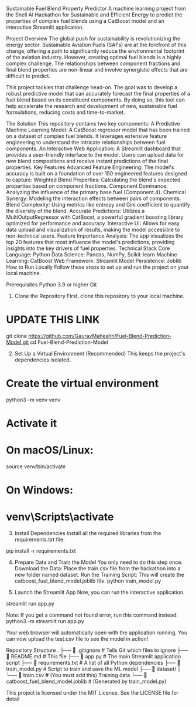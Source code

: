 Sustainable Fuel Blend Property Predictor
A machine learning project from the Shell AI Hackathon for Sustainable and Efficient Energy to predict the properties of complex fuel blends using a CatBoost model and an interactive Streamlit application.

Project Overview
The global push for sustainability is revolutionizing the energy sector. Sustainable Aviation Fuels (SAFs) are at the forefront of this change, offering a path to significantly reduce the environmental footprint of the aviation industry. However, creating optimal fuel blends is a highly complex challenge. The relationships between component fractions and final blend properties are non-linear and involve synergistic effects that are difficult to predict.

This project tackles that challenge head-on. The goal was to develop a robust predictive model that can accurately forecast the final properties of a fuel blend based on its constituent components. By doing so, this tool can help accelerate the research and development of new, sustainable fuel formulations, reducing costs and time-to-market.

The Solution
This repository contains two key components:
A Predictive Machine Learning Model: A CatBoost regressor model that has been trained on a dataset of complex fuel blends. It leverages extensive feature engineering to understand the intricate relationships between fuel components.
An Interactive Web Application: A Streamlit dashboard that provides a user-friendly interface to the model. Users can upload data for new blend compositions and receive instant predictions of the final properties.
Key Features
Advanced Feature Engineering: The model's accuracy is built on a foundation of over 150 engineered features designed to capture:
Weighted Blend Properties: Calculating the blend's expected properties based on component fractions.
Component Dominance: Analyzing the influence of the primary base fuel (Component 4).
Chemical Synergy: Modeling the interaction effects between pairs of components.
Blend Complexity: Using metrics like entropy and Gini coefficient to quantify the diversity of the blend.
Accurate Predictions: Utilizes a MultiOutputRegressor with CatBoost, a powerful gradient boosting library optimized for performance and accuracy.
Interactive UI: Allows for easy data upload and visualization of results, making the model accessible to non-technical users.
Feature Importance Analysis: The app visualizes the top 20 features that most influence the model's predictions, providing insights into the key drivers of fuel properties.
Technical Stack
Core Language: Python
Data Science: Pandas, NumPy, Scikit-learn
Machine Learning: CatBoost
Web Framework: Streamlit
Model Persistence: Joblib
How to Run Locally
Follow these steps to set up and run the project on your local machine.

Prerequisites
Python 3.9 or higher
Git
1. Clone the Repository
First, clone this repository to your local machine.

# UPDATE THIS LINK

git clone https://github.com/GauravMaheshh/Fuel-Blend-Prediction-Model.git
cd Fuel-Blend-Prediction-Model

2. Set Up a Virtual Environment (Recommended)
This keeps the project's dependencies isolated.

# Create the virtual environment
python3 -m venv venv

# Activate it
# On macOS/Linux:
source venv/bin/activate
# On Windows:
# venv\Scripts\activate

3. Install Dependencies
Install all the required libraries from the requirements.txt file.

pip install -r requirements.txt

4. Prepare Data and Train the Model
You only need to do this step once.
Download the Data: Place the train.csv file from the hackathon into a new folder named dataset.
Run the Training Script: This will create the catboost_fuel_blend_model.joblib file.
python train_model.py

5. Launch the Streamlit App
Now, you can run the interactive application.

streamlit run app.py

Note: If you get a command not found error, run this command instead:
python3 -m streamlit run app.py

Your web browser will automatically open with the application running. You can now upload the test.csv file to see the model in action!

Repository Structure
.
├── 📄 .gitignore         # Tells Git which files to ignore
├── 📄 README.md           # This file
├── 📄 app.py              # The main Streamlit application script
├── 📄 requirements.txt   # A list of all Python dependencies
├── 📄 train_model.py     # Script to train and save the ML model
├── 📁 dataset/
│   └── 📄 train.csv      # (You must add this) Training data
└── 📁 catboost_fuel_blend_model.joblib # (Generated by train_model.py)


This project is licensed under the MIT License. See the LICENSE file for detail
